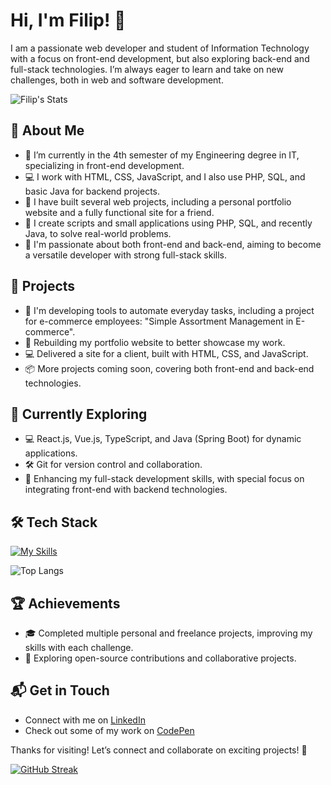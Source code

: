 # Hi, I'm Filip! 👋

I am a passionate web developer and student of Information Technology with a focus on front-end development, but also exploring back-end and full-stack technologies. I’m always eager to learn and take on new challenges, both in web and software development.

![Filip's Stats](https://github-readme-stats.vercel.app/api?username=breskyy&theme=vue-dark&show_icons=true&hide_border=true&count_private=true)

## 🚀 About Me

- 🔭 I’m currently in the 4th semester of my Engineering degree in IT, specializing in front-end development.
- 💻 I work with HTML, CSS, JavaScript, and I also use PHP, SQL, and basic Java for backend projects.
- 🎨 I have built several web projects, including a personal portfolio website and a fully functional site for a friend.
- 🔧 I create scripts and small applications using PHP, SQL, and recently Java, to solve real-world problems.
- 🌱 I'm passionate about both front-end and back-end, aiming to become a versatile developer with strong full-stack skills.

## 💼 Projects

- 🛒 I'm developing tools to automate everyday tasks, including a project for e-commerce employees: "Simple Assortment Management in E-commerce".
- 🚧 Rebuilding my portfolio website to better showcase my work.
- 💻 Delivered a site for a client, built with HTML, CSS, and JavaScript.
- 📦 More projects coming soon, covering both front-end and back-end technologies.

## 🌱 Currently Exploring

- 💻 React.js, Vue.js, TypeScript, and Java (Spring Boot) for dynamic applications.
- 🛠️ Git for version control and collaboration.
- 🔄 Enhancing my full-stack development skills, with special focus on integrating front-end with backend technologies.

## 🛠️ Tech Stack

[![My Skills](https://skillicons.dev/icons?i=html,css,js,php,mysql,java,react,springboot)](https://skillicons.dev)

![Top Langs](https://github-readme-stats.vercel.app/api/top-langs/?username=breskyy&layout=compact&hide_border=true&bg_color=273849&title_color=3FB180&text_color=fff)

## 🏆 Achievements

- 🎓 Completed multiple personal and freelance projects, improving my skills with each challenge.
- 🚀 Exploring open-source contributions and collaborative projects.

## 📬 Get in Touch

- Connect with me on [LinkedIn](https://www.linkedin.com/in/bresky/)
- Check out some of my work on [CodePen](https://codepen.io/bresky)

Thanks for visiting! Let’s connect and collaborate on exciting projects! 🚀

[![GitHub Streak](https://streak-stats.demolab.com?user=breskyy&theme=dark&hide_border=true)](https://git.io/streak-stats)
